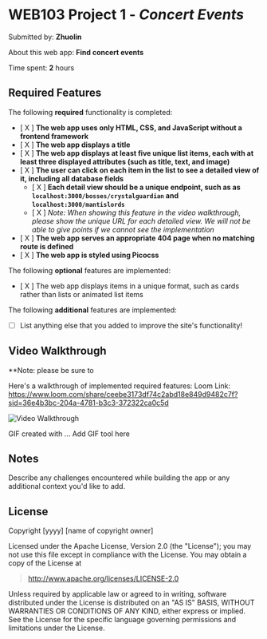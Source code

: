 # WEB103 Project 1 - *Concert Events*

Submitted by: **Zhuolin**

About this web app: **Find concert events**

Time spent: **2** hours

## Required Features

The following **required** functionality is completed:

<!-- Make sure to check off completed functionality below -->
- [ X ] **The web app uses only HTML, CSS, and JavaScript without a frontend framework**
- [ X ] **The web app displays a title**
- [ X ] **The web app displays at least five unique list items, each with at least three displayed attributes (such as title, text, and image)**
- [ X ] **The user can click on each item in the list to see a detailed view of it, including all database fields**
  - [ X ] **Each detail view should be a unique endpoint, such as as `localhost:3000/bosses/crystalguardian` and `localhost:3000/mantislords`**
  - [ X ] *Note: When showing this feature in the video walkthrough, please show the unique URL for each detailed view. We will not be able to give points if we cannot see the implementation* 
- [ X ] **The web app serves an appropriate 404 page when no matching route is defined**
- [ X ] **The web app is styled using Picocss**

The following **optional** features are implemented:

- [ X ] The web app displays items in a unique format, such as cards rather than lists or animated list items

The following **additional** features are implemented:

- [ ] List anything else that you added to improve the site's functionality!

## Video Walkthrough

**Note: please be sure to 

Here's a walkthrough of implemented required features:
Loom Link: https://www.loom.com/share/ceebe3173df74c2abd18e849d9482c7f?sid=36e4b3bc-204a-4781-b3c3-372322ca0c5d

<img src='https://cdn.loom.com/sessions/thumbnails/ceebe3173df74c2abd18e849d9482c7f-7e58162deea3d329-full-play.gif' title='Video Walkthrough' width='' alt='Video Walkthrough' />

<!-- Replace this with whatever GIF tool you used! -->
GIF created with ...  Add GIF tool here
<!-- Recommended tools:
[Kap](https://getkap.co/) for macOS
[ScreenToGif](https://www.screentogif.com/) for Windows
[peek](https://github.com/phw/peek) for Linux. -->

## Notes

Describe any challenges encountered while building the app or any additional context you'd like to add.

## License

Copyright [yyyy] [name of copyright owner]

Licensed under the Apache License, Version 2.0 (the "License"); you may not use this file except in compliance with the License. You may obtain a copy of the License at

> http://www.apache.org/licenses/LICENSE-2.0

Unless required by applicable law or agreed to in writing, software distributed under the License is distributed on an "AS IS" BASIS, WITHOUT WARRANTIES OR CONDITIONS OF ANY KIND, either express or implied. See the License for the specific language governing permissions and limitations under the License.